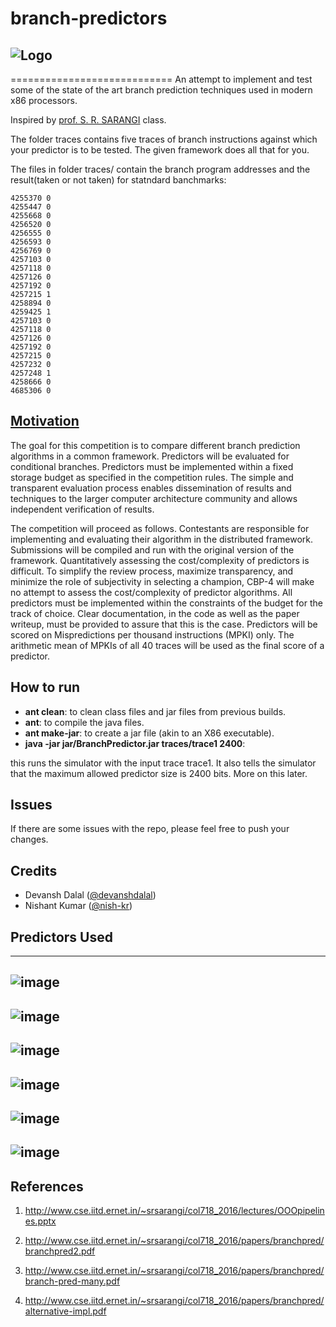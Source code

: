 # branch-predictors
![Logo](https://cloud.githubusercontent.com/assets/5080310/13753244/2ef820d6-ea38-11e5-8a57-c3120cdef649.jpg)
---------------


============================
An attempt to implement and test some of the state of the art branch prediction techniques used in modern x86 processors.


Inspired by [prof. S. R. SARANGI](http://www.cse.iitd.ernet.in/~srsarangi/col718_2016/index.html) class.

The folder traces contains five traces of branch instructions against which your predictor is to be tested. The given framework does all that for you.


The files in folder traces/ contain the branch program addresses and the result(taken or not taken) for statndard banchmarks:

	4255370 0
	4255447 0
	4255668 0
	4256520 0
	4256555 0
	4256593 0
	4256769 0
	4257103 0
	4257118 0
	4257126 0
	4257192 0
	4257215 1
	4258894 0
	4259425 1
	4257103 0
	4257118 0
	4257126 0
	4257192 0
	4257215 0
	4257232 0
	4257248 1
	4258666 0
	4685306 0



## [Motivation](http://www.jilp.org/cbp2014/)
The goal for this competition is to compare different branch prediction algorithms in a common framework. Predictors will be evaluated for conditional branches. Predictors must be implemented within a fixed storage budget as specified in the competition rules. The simple and transparent evaluation process enables dissemination of results and techniques to the larger computer architecture community and allows independent verification of results.

The competition will proceed as follows. Contestants are responsible for implementing and evaluating their algorithm in the distributed framework. Submissions will be compiled and run with the original version of the framework. Quantitatively assessing the cost/complexity of predictors is difficult. To simplify the review process, maximize transparency, and minimize the role of subjectivity in selecting a champion, CBP-4 will make no attempt to assess the cost/complexity of predictor algorithms.  All predictors must be implemented within the constraints of the budget for the track of choice. Clear documentation, in the code as well as the paper writeup, must be provided to assure that this is the case. Predictors will be scored on Mispredictions  per thousand instructions (MPKI) only. The arithmetic mean of MPKIs of all 40 traces will be used as the final score of a predictor.

## How to run

- **ant clean**: to clean class files and jar files from previous builds. <br>
- **ant**: to compile the java files.<br>
- **ant make-jar**: to create a jar file (akin to an X86 executable). <br>
- **java -jar jar/BranchPredictor.jar traces/trace1 2400**: <br>

this runs the simulator with the input trace trace1. It also tells the simulator that the maximum allowed predictor size is 2400 bits. More on this later.



## Issues
If there are some issues with the repo, please feel free to push your changes.



## Credits

- Devansh Dalal ([@devanshdalal](https://github.com/devanshdalal)) <br>
- Nishant Kumar ([@nish-kr](https://github.com/nish-kr))


## Predictors Used

----------------
![image](https://cloud.githubusercontent.com/assets/5080310/13752457/c6f64236-ea34-11e5-8175-d0383d68ea31.png)
----------------
![image](https://cloud.githubusercontent.com/assets/5080310/13752458/c6f669b4-ea34-11e5-85f3-f6c7867790fd.png)
----------------
![image](https://cloud.githubusercontent.com/assets/5080310/13752460/c7393eba-ea34-11e5-8c72-8d5cad37a610.png)
----------------
![image](https://cloud.githubusercontent.com/assets/5080310/13752462/c760e6ea-ea34-11e5-8281-7ace1c64315c.png)
----------------
![image](https://cloud.githubusercontent.com/assets/5080310/13752459/c736ccca-ea34-11e5-8895-6ffad330bbf4.png)
----------------
![image](https://cloud.githubusercontent.com/assets/5080310/13752461/c75bab8a-ea34-11e5-884b-1b377ec384be.png)
----------------


## References

1. http://www.cse.iitd.ernet.in/~srsarangi/col718_2016/lectures/OOOpipelines.pptx

2. http://www.cse.iitd.ernet.in/~srsarangi/col718_2016/papers/branchpred/branchpred2.pdf

3. http://www.cse.iitd.ernet.in/~srsarangi/col718_2016/papers/branchpred/branch-pred-many.pdf

4. http://www.cse.iitd.ernet.in/~srsarangi/col718_2016/papers/branchpred/alternative-impl.pdf
